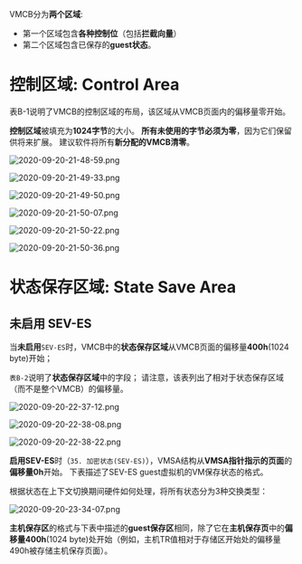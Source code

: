 
VMCB分为**两个区域**:
* 第一个区域包含**各种控制位**（包括**拦截向量**）
* 第二个区域包含已保存的**guest状态**。

# 控制区域: Control Area

表B-1说明了VMCB的控制区域的布局，该区域从VMCB页面内的偏移量零开始。 

**控制区域**被填充为**1024字节**的大小。 **所有未使用的字节必须为零**，因为它们保留供将来扩展。 建议软件将所有**新分配的VMCB清零**。

![2020-09-20-21-48-59.png](./images/2020-09-20-21-48-59.png)

![2020-09-20-21-49-33.png](./images/2020-09-20-21-49-33.png)

![2020-09-20-21-49-50.png](./images/2020-09-20-21-49-50.png)

![2020-09-20-21-50-07.png](./images/2020-09-20-21-50-07.png)

![2020-09-20-21-50-22.png](./images/2020-09-20-21-50-22.png)

![2020-09-20-21-50-36.png](./images/2020-09-20-21-50-36.png)

# 状态保存区域: State Save Area

## 未启用 SEV-ES

当**未启用**`SEV-ES`时，VMCB中的**状态保存区域**从VMCB页面的偏移量**400h**(1024 byte)开始； 

`表B-2`说明了**状态保存区域**中的字段； 请注意，该表列出了相对于状态保存区域（而不是整个VMCB）的偏移量。

![2020-09-20-22-37-12.png](./images/2020-09-20-22-37-12.png)

![2020-09-20-22-38-08.png](./images/2020-09-20-22-38-08.png)

![2020-09-20-22-38-22.png](./images/2020-09-20-22-38-22.png)

**启用SEV-ES**时（`35. 加密状态(SEV-ES)`），VMSA结构从**VMSA指针指示的页面**的**偏移量0h**开始。 下表描述了SEV-ES guest虚拟机的VM保存状态的格式。

根据状态在上下文切换期间硬件如何处理，将所有状态分为3种交换类型：

![2020-09-20-23-34-07.png](./images/2020-09-20-23-34-07.png)

**主机保存区**的格式与下表中描述的**guest保存区**相同，除了它在**主机保存页**中的**偏移量400h**(1024 byte)处开始（例如，主机TR值相对于存储区开始处的偏移量490h被存储主机保存页面）。